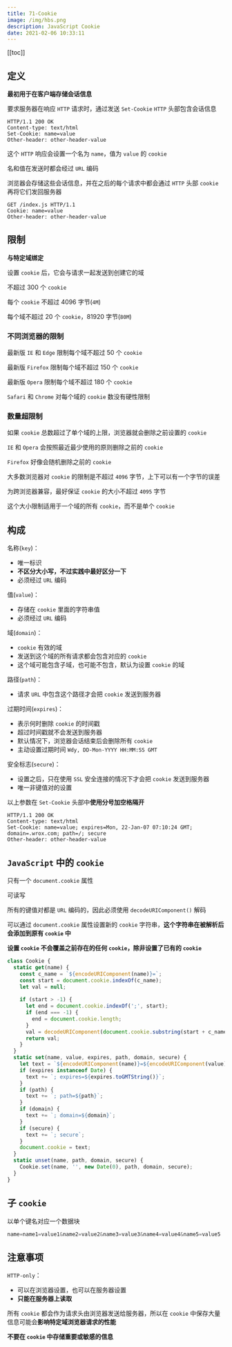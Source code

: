 ```yaml
---
title: 71-Cookie
image: /img/hbs.png
description: JavaScript Cookie
date: 2021-02-06 10:33:11
---
```


[[toc]]

## 定义

**最初用于在客户端存储会话信息**

要求服务器在响应 `HTTP` 请求时，通过发送 `Set-Cookie` `HTTP` 头部包含会话信息

```http
HTTP/1.1 200 OK
Content-type: text/html
Set-Cookie: name=value
Other-header: other-header-value
```

这个 `HTTP` 响应会设置一个名为 `name`，值为 `value` 的 `cookie`

名和值在发送时都会经过 `URL` 编码

浏览器会存储这些会话信息，并在之后的每个请求中都会通过 `HTTP` 头部 `cookie` 再将它们发回服务器

```http
GET /index.js HTTP/1.1
Cookie: name=value
Other-header: other-header-value
```

## 限制

**与特定域绑定**

设置 `cookie` 后，它会与请求一起发送到创建它的域

不超过 300 个 `cookie`

每个 `cookie` 不超过 4096 字节(`4M`)

每个域不超过 20 个 `cookie`，81920 字节(`80M`)

### 不同浏览器的限制

最新版 `IE` 和 `Edge` 限制每个域不超过 50 个 `cookie`

最新版 `Firefox` 限制每个域不超过 150 个 `cookie`

最新版 `Opera` 限制每个域不超过 180 个 `cookie`

`Safari` 和 `Chrome` 对每个域的 `cookie` 数没有硬性限制

### 数量超限制

如果 `cookie` 总数超过了单个域的上限，浏览器就会删除之前设置的 `cookie`

`IE` 和 `Opera` 会按照最近最少使用的原则删除之前的 `cookie`

`Firefox` 好像会随机删除之前的 `cookie`

大多数浏览器对 `cookie` 的限制是不超过 `4096` 字节，上下可以有一个字节的误差

为跨浏览器兼容，最好保证 `cookie` 的大小不超过 `4095` 字节

这个大小限制适用于一个域的所有 `cookie`，而不是单个 `cookie`

## 构成

名称(`key`)：
  - 唯一标识
  - **不区分大小写，不过实践中最好区分一下**
  - 必须经过 `URL` 编码

值(`value`)：
  - 存储在 `cookie` 里面的字符串值
  - 必须经过 `URL` 编码

域(`domain`)：
  - `cookie` 有效的域
  - 发送到这个域的所有请求都会包含对应的 `cookie`
  - 这个域可能包含子域，也可能不包含，默认为设置 `cookie` 的域

路径(`path`)：
  - 请求 `URL` 中包含这个路径才会把 `cookie` 发送到服务器

过期时间(`expires`)：
  - 表示何时删除 `cookie` 的时间戳
  - 超过时间戳就不会发送到服务器
  - 默认情况下，浏览器会话结束后会删除所有 `cookie`
  - 主动设置过期时间 `Wdy, DD-Mon-YYYY HH:MM:SS GMT`

安全标志(`secure`)：
  - 设置之后，只在使用 `SSL` 安全连接的情况下才会把 `cookie` 发送到服务器
  - 唯一非键值对的设置

以上参数在 `Set-Cookie` 头部中**使用分号加空格隔开**

```http
HTTP/1.1 200 OK
Content-type: text/html
Set-Cookie: name=value; expires=Mon, 22-Jan-07 07:10:24 GMT; domain=.wrox.com; path=/; secure
Other-header: other-header-value 
```

## `JavaScript` 中的 `cookie`

只有一个 `document.cookie` 属性

可读写

所有的键值对都是 `URL` 编码的，因此必须使用 `decodeURIComponent()` 解码

可以通过 `document.cookie` 属性设置新的 `cookie` 字符串，**这个字符串在被解析后会添加到原有 `cookie` 中**

**设置 `cookie` 不会覆盖之前存在的任何 `cookie`，除非设置了已有的 `cookie`**

```js
class Cookie {
  static get(name) {
    const c_name = `${encodeURIComponent(name)}=`;
    const start = document.cookie.indexOf(c_name);
    let val = null;
    
    if (start > -1) {
      let end = document.cookie.indexOf(';', start);
      if (end === -1) {
        end = document.cookie.length;
      }
      val = decodeURIComponent(document.cookie.substring(start + c_name.length, end));
      return val;
    }
  }
  static set(name, value, expires, path, domain, secure) {
    let text = `${encodeURIComponent(name)}=${encodeURIComponent(value)}`;
    if (expires instanceof Date) {
      text += `; expires=${expires.toGMTString()}`;
    }
    if (path) {
      text += `; path=${path}`;
    }
    if (domain) {
      text += `; domain=${domain}`;
    }
    if (secure) {
      text += `; secure`;
    }
    document.cookie = text;
  }
  static unset(name, path, domain, secure) {
    Cookie.set(name, '', new Date(0), path, domain, secure);
  }
}
```

## 子 `cookie`

以单个键名对应一个数据块

```js
name=name1=value1&name2=value2&name3=value3&name4=value4&name5=value5
```

## 注意事项

`HTTP-only`：
  - 可以在浏览器设置，也可以在服务器设置
  - **只能在服务器上读取**

所有 `cookie` 都会作为请求头由浏览器发送给服务器，所以在 `cookie` 中保存大量信息可能会**影响特定域浏览器请求的性能**

**不要在 `cookie` 中存储重要或敏感的信息**